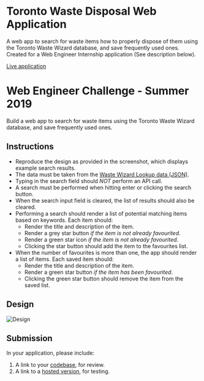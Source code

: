 # Toronto Waste Disposal Web Application

A web app to search for waste items how to properly dispose of them using the Toronto Waste Wizard database, and save frequently used ones. Created for a Web Engineer Internship application (See description below).

[Live application](https://oh-sully.github.io)  


# Web Engineer Challenge - Summer 2019

Build a web app to search for waste items using the Toronto Waste Wizard database, and save frequently used ones.

## Instructions
- Reproduce the design as provided in the screenshot, which displays example search results.
- The data must be taken from the [Waste Wizard Lookup data (JSON)](https://www.toronto.ca/city-government/data-research-maps/open-data/open-data-catalogue/#5ed40494-a290-7807-d5da-09ab6a56fca2).
- Typing in the search field should *NOT* perform an API call.
- A search must be performed when hitting enter or clicking the search button.
- When the search input field is cleared, the list of results should also be cleared. 
- Performing a search should render a list of potential matching items based on keywords. Each item should:
   - Render the title and description of the item.
   - Render a grey star button *if the item is not already favourited*.
   - Render a green star icon *if the item is not already favourited*.
   - Clicking the star button should add the item to the favourites list.
- When the number of favourites is more than one, the app should render a list of items. Each saved item should:
   - Render the title and description of the item.
   - Render a green star button *if the item has been favourited*.
   - Clicking the green star button should remove the item from the saved list.

## Design

![Design](http://cdn.shopify.com/static/web-eng-challenge-summer-2019/design.png)

## Submission

In your application, please include: 

1. A link to your [codebase](https://github.com/oh-sully/oh-sully.github.io), for review.
2. A link to a [hosted version](https://oh-sully.github.io), for testing.
